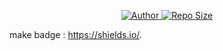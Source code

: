 <p align="center">
    <a href="#">
        <img src="https://img.shields.io/badge/Author-AnSwErYWJ-blue" alt="Author">
    </a>
      <a href="#">
        <img src="https://img.shields.io/github/repo-size/AnSwErYWJ/DogFood?color=gren" alt="Repo Size">
    </a>
</p>

make badge : https://shields.io/.
